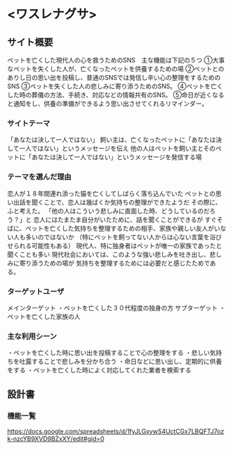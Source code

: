 # <ワスレナグサ>

## サイト概要
ペットを亡くした現代人の心を救うためのSNS　主な機能は下記の５つ
①大事なペットを失くした人が、亡くなったペットを供養するための場
②ペットとのありし日の思い出を投稿し、普通のSNSでは発信し辛い心の整理をするためのSNS
③ペットを失くした人の悲しみに寄り添うためのSNS。
④ペットを亡くした時の葬儀の方法、手続き、対応などの情報共有のSNS。
⑤命日が近くなると通知をし、供養の準備ができるよう思い出させてくれるリマインダー。

### サイトテーマ
「あなたは決して一人ではない」
飼い主は、亡くなったペットに「あなたは決して一人ではない」というメッセージを伝え
他の人はペットを飼い主とそのペットに「あなたは決して一人ではない」というメッセージを発信する場

### テーマを選んだ理由
恋人が１８年間連れ添った猫を亡くしてしばらく落ち込んでいた
ペットとの思い出話を聞くことで、恋人は幾ばくか気持ちの整理ができたようだ
その際に、ふと考えた。
「他の人はこういう悲しみに直面した時、どうしているのだろう？」と
恋人にはたまたま自分がいたために、話を聞くことができるが
すぐそばに、ペットを亡くした気持ちを整理するための相手、家族や親しい友人がいない人も多いのではないか
（特にペットを飼ってない人からは心ない言葉を浴びせられる可能性もある）
現代人、特に独身者はペットが唯一の家族であったと聞くことも多い
現代社会においては、このような強い悲しみを吐き出し、悲しみに寄り添うための場が
気持ちを整理するためには必要だと感じたためである。

### ターゲットユーザ
メインターゲット
・ペットを亡くした３０代程度の独身の方
サブターゲット
・ペットを亡くした家族の人

### 主な利用シーン
・ペットを亡くした時に思い出を投稿することで心の整理をする
・悲しい気持ちを吐露することで悲しみを分かち合う
・命日などに思い出し、定期的に供養をする
・ペットを亡くした時によく対応してくれた業者を検索する

## 設計書

### 機能一覧
https://docs.google.com/spreadsheets/d/1fyJLGxywS4UctCGx7LBQFTJ7ozk-nzcYB9XVD9BZxXY/edit#gid=0

